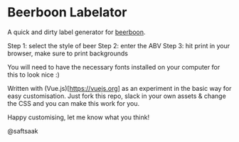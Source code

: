 # Beerboon Labelator

A quick and dirty label generator for [beerboon](http://beerboon.co).

Step 1: select the style of beer
Step 2: enter the ABV
Step 3: hit print in your browser, make sure to print backgrounds

You will need to have the necessary fonts installed on your computer for this to look nice :)

Written with (Vue.js)[https://vuejs.org] as an experiment in the basic way for easy customisation.
Just fork this repo, slack in your own assets & change the CSS and you can make this work for you.

Happy customising, let me know what you think!

@saftsaak
